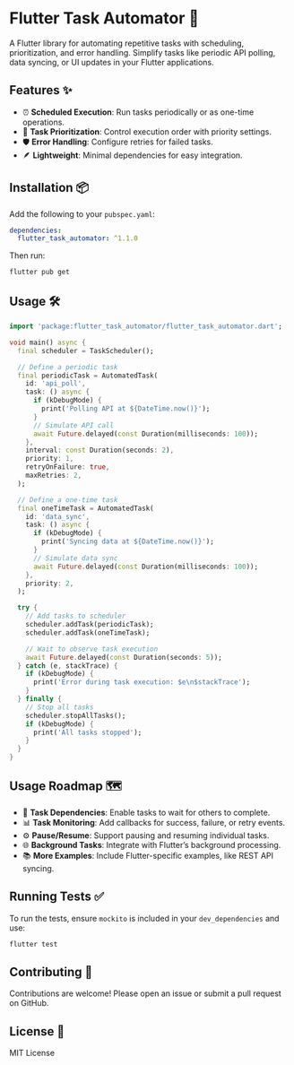 # Flutter Task Automator 🚀

A Flutter library for automating repetitive tasks with scheduling, prioritization, and error
handling. Simplify tasks like periodic API polling, data syncing, or UI updates in your Flutter
applications.

## Features ✨

- ⏰ **Scheduled Execution**: Run tasks periodically or as one-time operations.
- 🔢 **Task Prioritization**: Control execution order with priority settings.
- 🛡️ **Error Handling**: Configure retries for failed tasks.
- 🪶 **Lightweight**: Minimal dependencies for easy integration.

## Installation 📦

Add the following to your `pubspec.yaml`:

```yaml
dependencies:
  flutter_task_automator: ^1.1.0
```

Then run:

```bash
flutter pub get
```

## Usage 🛠️

```dart
import 'package:flutter_task_automator/flutter_task_automator.dart';

void main() async {
  final scheduler = TaskScheduler();

  // Define a periodic task
  final periodicTask = AutomatedTask(
    id: 'api_poll',
    task: () async {
      if (kDebugMode) {
        print('Polling API at ${DateTime.now()}');
      }
      // Simulate API call
      await Future.delayed(const Duration(milliseconds: 100));
    },
    interval: const Duration(seconds: 2),
    priority: 1,
    retryOnFailure: true,
    maxRetries: 2,
  );

  // Define a one-time task
  final oneTimeTask = AutomatedTask(
    id: 'data_sync',
    task: () async {
      if (kDebugMode) {
        print('Syncing data at ${DateTime.now()}');
      }
      // Simulate data sync
      await Future.delayed(const Duration(milliseconds: 100));
    },
    priority: 2,
  );

  try {
    // Add tasks to scheduler
    scheduler.addTask(periodicTask);
    scheduler.addTask(oneTimeTask);

    // Wait to observe task execution
    await Future.delayed(const Duration(seconds: 5));
  } catch (e, stackTrace) {
    if (kDebugMode) {
      print('Error during task execution: $e\n$stackTrace');
    }
  } finally {
    // Stop all tasks
    scheduler.stopAllTasks();
    if (kDebugMode) {
      print('All tasks stopped');
    }
  }
}
```

## Usage Roadmap 🗺️

- 🔄 **Task Dependencies**: Enable tasks to wait for others to complete.
- 📊 **Task Monitoring**: Add callbacks for success, failure, or retry events.
- ⚙️ **Pause/Resume**: Support pausing and resuming individual tasks.
- 🌐 **Background Tasks**: Integrate with Flutter’s background processing.
- 📚 **More Examples**: Include Flutter-specific examples, like REST API syncing.

## Running Tests ✅

To run the tests, ensure `mockito` is included in your `dev_dependencies` and use:

```bash
flutter test
```

## Contributing 🤝

Contributions are welcome! Please open an issue or submit a pull request on GitHub.

## License 📜

MIT License